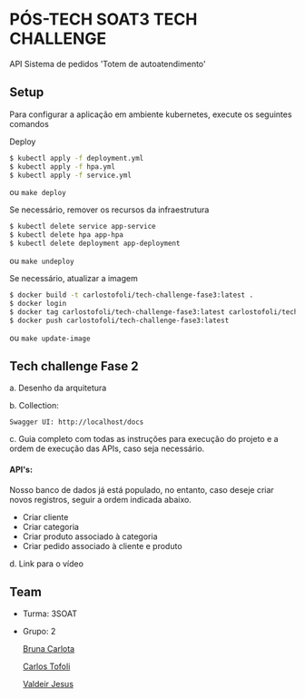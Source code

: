 # PÓS-TECH SOAT3 TECH CHALLENGE

API Sistema de pedidos 'Totem de autoatendimento'

## Setup

Para configurar a aplicação em ambiente kubernetes, execute os seguintes comandos

Deploy
```bash
$ kubectl apply -f deployment.yml
$ kubectl apply -f hpa.yml
$ kubectl apply -f service.yml
```
ou `make deploy`

Se necessário, remover os recursos da infraestrutura
```bash
$ kubectl delete service app-service
$ kubectl delete hpa app-hpa
$ kubectl delete deployment app-deployment
```
ou `make undeploy`

Se necessário, atualizar a imagem
```bash
$ docker build -t carlostofoli/tech-challenge-fase3:latest .
$ docker login
$ docker tag carlostofoli/tech-challenge-fase3:latest carlostofoli/tech-challenge-fase3:latest
$ docker push carlostofoli/tech-challenge-fase3:latest
```
ou `make update-image`



## Tech challenge Fase 2

a. Desenho da arquitetura


b. Collection:

	Swagger UI: http://localhost/docs

c.  Guia completo com todas as instruções para execução do projeto e a ordem de execução das APIs, caso seja necessário.

#### API's:

Nosso banco de dados já está populado, no entanto, caso deseje criar novos registros, seguir a ordem indicada abaixo.

- Criar cliente
- Criar categoria
- Criar produto associado à categoria
- Criar pedido associado à cliente e produto

d. Link para o vídeo




## Team
 - Turma: 3SOAT
 - Grupo: 2

    [Bruna Carlota](brunacarlota@gmail.com)

    [Carlos Tofoli](henrique.tofoli@hotmail.com)

    [Valdeir Jesus](valdeir_014@hotmail.com)
